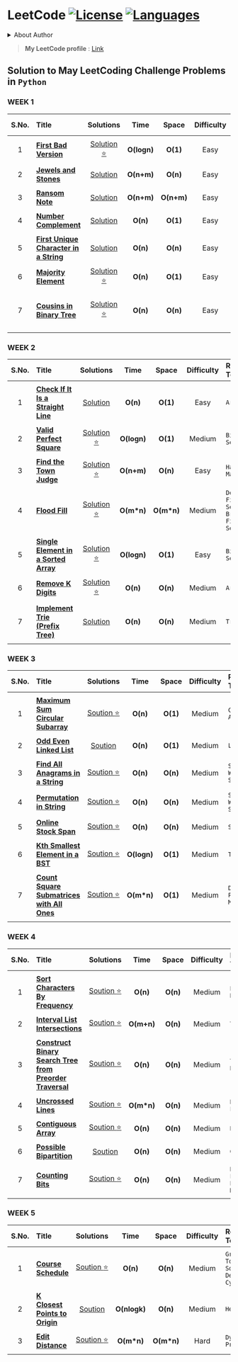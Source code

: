 # LeetCode [![License](https://img.shields.io/badge/License-MIT%20License-blue.svg)](LICENSE)  [![Languages](https://img.shields.io/badge/Languages-Python%20%7C%20MySQL%20%7C%20Bash-orange.svg?style=social&logo=python&logoWidth=20)](README.md)

<details>
<summary>About Author</summary>
  
- [ ] Final Year student pursuing Bachelors
- [ ] Looking for Job Opportunities :office:
- [ ] Can be reached out at :email: : maydev22@gmail.com

</details>

> **My LeetCode profile** : [Link](https://leetcode.com/maydev22/)

## Solution to May LeetCoding Challenge Problems in ```Python```

### WEEK 1

|  S.No. |                          Title                                       | Solutions |  Time | Space | Difficulty | Related Topics | 
| :---:  |                          :---                                        |  :---:   |  :---: | :---: |    :---:   | :--- |
||||||||
| 1 | [**First Bad Version**](https://leetcode.com/explore/challenge/card/may-leetcoding-challenge/534/week-1-may-1st-may-7th/3316/)             | [Solution :star:](https://github.com/may12day/May-LeetCoding-Challenge/tree/master/Week%201%20May%201st%E2%80%93May%207th/1%20First%20Bad%20Version) | **O(logn)** | **O(1)** | Easy | ```Binary Search``` |
||||||||
| 2 | [**Jewels and Stones**](https://leetcode.com/explore/challenge/card/may-leetcoding-challenge/534/week-1-may-1st-may-7th/3317/)             | [Solution](https://github.com/may12day/May-LeetCoding-Challenge/tree/master/Week%201%20May%201st%E2%80%93May%207th/2%20Jewels%20and%20Stones) | **O(n+m)** | **O(n)** | Easy | ```Set, Array``` |
||||||||
| 3 | [**Ransom Note**](https://leetcode.com/explore/challenge/card/may-leetcoding-challenge/534/week-1-may-1st-may-7th/3318/)             | [Solution](https://github.com/may12day/May-LeetCoding-Challenge/tree/master/Week%201%20May%201st%E2%80%93May%207th/3%20Ransom%20Note) | **O(n+m)** | **O(n+m)** | Easy | ```Hash Map``` |
||||||||
| 4 | [**Number Complement**](https://leetcode.com/explore/challenge/card/may-leetcoding-challenge/534/week-1-may-1st-may-7th/3319/)             | [Solution](https://github.com/may12day/May-LeetCoding-Challenge/tree/master/Week%201%20May%201st%E2%80%93May%207th/4%20Number%20Complement) | **O(n)** | **O(1)** | Easy | ```Bit Manipulation``` |
||||||||
| 5 | [**First Unique Character in a String**](https://leetcode.com/explore/challenge/card/may-leetcoding-challenge/534/week-1-may-1st-may-7th/3320/)             | [Solution](https://github.com/may12day/May-LeetCoding-Challenge/tree/master/Week%201%20May%201st%E2%80%93May%207th/5%20First%20Unique%20Character%20in%20a%20String) | **O(n)** | **O(n)** | Easy | ```Dequeue, Hash Map``` |
||||||||
| 6 | [**Majority Element**](https://leetcode.com/explore/challenge/card/may-leetcoding-challenge/534/week-1-may-1st-may-7th/3321/)             | [Solution :star:](https://github.com/may12day/May-LeetCoding-Challenge/tree/master/Week%201%20May%201st%E2%80%93May%207th/6%20Majority%20Element) | **O(n)** | **O(1)** | Easy | ```Array``` |
||||||||
| 7 | [**Cousins in Binary Tree**](https://leetcode.com/explore/challenge/card/may-leetcoding-challenge/534/week-1-may-1st-may-7th/3322/)             | [Solution :star:](https://github.com/may12day/May-LeetCoding-Challenge/tree/master/Week%201%20May%201st%E2%80%93May%207th/7%20Cousins%20in%20Binary%20Tree) | **O(n)** | **O(n)** | Easy | ```Breadth First Search, Depth First Search, Tree``` |
||||||||

### WEEK 2

|  S.No. |                          Title                                       | Solutions |  Time | Space | Difficulty | Related Topics | 
| :---:  |                          :---                                        |  :---:   |  :---: | :---: |    :---:   | :--- |
||||||||
| 1 | [**Check If It Is a Straight Line**](https://leetcode.com/explore/challenge/card/may-leetcoding-challenge/535/week-2-may-8th-may-14th/3323/)             | [Solution ](https://github.com/may12day/May-LeetCoding-Challenge/tree/master/Week%202%20May%208th%E2%80%93May%2014th/1%20Check%20If%20It%20Is%20a%20Straight%20Line) | **O(n)** | **O(1)** | Easy | ```Array``` |
||||||||
| 2 | [**Valid Perfect Square**](https://leetcode.com/explore/challenge/card/may-leetcoding-challenge/535/week-2-may-8th-may-14th/3324/)             | [Solution :star: ](https://github.com/may12day/May-LeetCoding-Challenge/tree/master/Week%202%20May%208th%E2%80%93May%2014th/2%20Valid%20Perfect%20Square) | **O(logn)** | **O(1)** | Medium | ```Binary Search``` |
||||||||
| 3 | [**Find the Town Judge**](https://leetcode.com/explore/challenge/card/may-leetcoding-challenge/535/week-2-may-8th-may-14th/3325/)             | [Solution :star: ](https://github.com/may12day/May-LeetCoding-Challenge/tree/master/Week%202%20May%208th%E2%80%93May%2014th/3%20Find%20the%20Town%20Judge) | **O(n+m)** | **O(n)** | Easy | ```Hash Map``` |
||||||||
| 4 | [**Flood Fill**](https://leetcode.com/explore/challenge/card/may-leetcoding-challenge/535/week-2-may-8th-may-14th/3326/)             | [Solution :star: ](https://github.com/may12day/May-LeetCoding-Challenge/tree/master/Week%202%20May%208th%E2%80%93May%2014th/4%20Flood%20Fill) | **O(m*n)** | **O(m*n)** | Medium | ```Depth First Search, Breadth First Search``` |
||||||||
| 5 | [**Single Element in a Sorted Array**](https://leetcode.com/explore/challenge/card/may-leetcoding-challenge/535/week-2-may-8th-may-14th/3327/)             | [Solution :star: ](https://github.com/may12day/May-LeetCoding-Challenge/tree/master/Week%202%20May%208th%E2%80%93May%2014th/5%20Single%20Element%20in%20a%20Sorted%20Array) | **O(logn)** | **O(1)** | Easy | ```Binary Search``` |
||||||||
| 6 | [**Remove K Digits**](https://leetcode.com/explore/challenge/card/may-leetcoding-challenge/535/week-2-may-8th-may-14th/3328/)             | [Solution :star: ](https://github.com/may12day/May-LeetCoding-Challenge/tree/master/Week%202%20May%208th%E2%80%93May%2014th/6%20Remove%20K%20Digits) | **O(n)** | **O(n)** | Medium | ```Array``` |
||||||||
| 7 | [**Implement Trie (Prefix Tree)**](https://leetcode.com/explore/challenge/card/may-leetcoding-challenge/535/week-2-may-8th-may-14th/3329/)             | [Solution ](https://github.com/may12day/May-LeetCoding-Challenge/tree/master/Week%202%20May%208th%E2%80%93May%2014th/7%20Implement%20Trie%20(Prefix%20Tree)) | **O(n)** | **O(n)** | Medium | ```Trie``` |
||||||||

### WEEK 3

|  S.No. |                          Title                                       | Solutions |  Time | Space | Difficulty | Related Topics | 
| :---:  |                          :---                                        |  :---:   |  :---: | :---: |    :---:   | :--- |
||||||||
| 1 | [**Maximum Sum Circular Subarray**](https://leetcode.com/explore/challenge/card/may-leetcoding-challenge/536/week-2-may-8th-may-14th/3330/)             | [Soution :star: ](https://github.com/may12day/May-LeetCoding-Challenge/tree/master/Week%203%20May%2015th%E2%80%93May%2021st/1%20Maximum%20Sum%20Circular%20Subarray) | **O(n)** | **O(1)** | Medium | ```Circular Array``` |
||||||||
| 2 | [**Odd Even Linked List**](https://leetcode.com/explore/challenge/card/may-leetcoding-challenge/536/week-2-may-8th-may-14th/3331/)             | [Soution ](https://github.com/may12day/May-LeetCoding-Challenge/tree/master/Week%203%20May%2015th%E2%80%93May%2021st/2%20Odd%20Even%20Linked%20List) | **O(n)** | **O(1)** | Medium | ```LinkedList``` |
||||||||
| 3 | [**Find All Anagrams in a String**](https://leetcode.com/explore/challenge/card/may-leetcoding-challenge/536/week-2-may-8th-may-14th/3332/)             | [Soution :star: ](https://github.com/may12day/May-LeetCoding-Challenge/tree/master/Week%203%20May%2015th%E2%80%93May%2021st/3%20Find%20All%20Anagrams%20in%20a%20String) | **O(n)** | **O(n)** | Medium | ```Sliding Window, Strings``` |
||||||||
| 4 | [**Permutation in String**](https://leetcode.com/explore/challenge/card/may-leetcoding-challenge/536/week-2-may-8th-may-14th/3333/)             | [Soution :star: ](https://github.com/may12day/May-LeetCoding-Challenge/tree/master/Week%203%20May%2015th%E2%80%93May%2021st/4%20Permutation%20in%20String) | **O(n)** | **O(n)** | Medium | ```Sliding Window, Strings``` |
||||||||
| 5 | [**Online Stock Span**](https://leetcode.com/explore/challenge/card/may-leetcoding-challenge/536/week-2-may-8th-may-14th/3334/)             | [Soution :star: ](https://github.com/may12day/May-LeetCoding-Challenge/tree/master/Week%203%20May%2015th%E2%80%93May%2021st/5%20Online%20Stock%20Span) | **O(n)** | **O(n)** | Medium | ```Stack``` |
||||||||
| 6 | [**Kth Smallest Element in a BST**](https://leetcode.com/explore/challenge/card/may-leetcoding-challenge/536/week-2-may-8th-may-14th/3335/)             | [Soution :star: ](https://github.com/may12day/May-LeetCoding-Challenge/tree/master/Week%203%20May%2015th%E2%80%93May%2021st/6%20Kth%20Smallest%20Element%20in%20a%20BST) | **O(logn)** | **O(1)** | Medium | ```Tree``` |
||||||||
| 7 | [**Count Square Submatrices with All Ones**](https://leetcode.com/explore/challenge/card/may-leetcoding-challenge/536/week-2-may-8th-may-14th/3336/)             | [Soution :star: ](https://github.com/may12day/May-LeetCoding-Challenge/tree/master/Week%203%20May%2015th%E2%80%93May%2021st/7%20Count%20Square%20Submatrices%20with%20All%20Ones) | **O(m*n)** | **O(1)** | Medium | ```Dynamic Programming, Matrix``` |
||||||||

### WEEK 4

|  S.No. |                          Title                                       | Solutions |  Time | Space | Difficulty | Related Topics | 
| :---:  |                          :---                                        |  :---:   |  :---: | :---: |    :---:   | :--- |
||||||||
| 1 | [**Sort Characters By Frequency**](https://leetcode.com/explore/challenge/card/may-leetcoding-challenge/537/week-4-may-22nd-may-28th/3337/)             | [Soution :star: ](https://github.com/may12day/May-LeetCoding-Challenge/tree/master/Week%204%20May%2022nd%E2%80%93May%2028th/1%20Sort%20Characters%20By%20Frequency) | **O(n)** | **O(n)** | Medium | ```Bucket Sort, Heap, String``` |
||||||||
| 2 | [**Interval List Intersections**](https://leetcode.com/explore/challenge/card/may-leetcoding-challenge/537/week-4-may-22nd-may-28th/3338/)             | [Soution :star: ](https://github.com/may12day/May-LeetCoding-Challenge/tree/master/Week%204%20May%2022nd%E2%80%93May%2028th/2%20Interval%20List%20Intersections) | **O(m+n)** | **O(n)** | Medium | ```Two pointers``` |
||||||||
| 3 | [**Construct Binary Search Tree from Preorder Traversal**](https://leetcode.com/explore/challenge/card/may-leetcoding-challenge/537/week-4-may-22nd-may-28th/3339/)             | [Soution :star: ](https://github.com/may12day/May-LeetCoding-Challenge/tree/master/Week%204%20May%2022nd%E2%80%93May%2028th/3%20Construct%20Binary%20Search%20Tree%20from%20Preorder%20Traversal) | **O(n)** | **O(n)** | Medium | ```Tree, Stack, Recursion``` |
||||||||
| 4 | [**Uncrossed Lines**](https://leetcode.com/explore/challenge/card/may-leetcoding-challenge/537/week-4-may-22nd-may-28th/3340/)             | [Soution :star: ](https://github.com/may12day/May-LeetCoding-Challenge/tree/master/Week%204%20May%2022nd%E2%80%93May%2028th/4%20Uncrossed%20Lines) | **O(m*n)** | **O(n)** | Medium | ```Dynamic Programming``` |
||||||||
| 5 | [**Contiguous Array**](https://leetcode.com/explore/challenge/card/may-leetcoding-challenge/537/week-4-may-22nd-may-28th/3341/)             | [Soution :star: ](https://github.com/may12day/May-LeetCoding-Challenge/tree/master/Week%204%20May%2022nd%E2%80%93May%2028th/5%20Contiguous%20Array) | **O(n)** | **O(n)** | Medium | ```Hash Map``` |
||||||||
| 6 | [**Possible Bipartition**](https://leetcode.com/explore/challenge/card/may-leetcoding-challenge/537/week-4-may-22nd-may-28th/3342/)             | [Soution ](https://github.com/may12day/May-LeetCoding-Challenge/tree/master/Week%204%20May%2022nd%E2%80%93May%2028th/6%20Possible%20Bipartition) | **O(n)** | **O(n)** | Medium | ```Graph``` |
||||||||
| 7 | [**Counting Bits**](https://leetcode.com/explore/challenge/card/may-leetcoding-challenge/537/week-4-may-22nd-may-28th/3343/)             | [Soution :star:](https://github.com/may12day/May-LeetCoding-Challenge/tree/master/Week%204%20May%2022nd%E2%80%93May%2028th/7%20Counting%20Bits) | **O(n)** | **O(n)** | Medium | ```Dynamic Programming, Bit Manipulation``` |
||||||||

### WEEK 5

|  S.No. |                          Title                                       | Solutions |  Time | Space | Difficulty | Related Topics | 
| :---:  |                          :---                                        |  :---:   |  :---: | :---: |    :---:   | :--- |
||||||||
| 1 | [**Course Schedule**](https://leetcode.com/explore/challenge/card/may-leetcoding-challenge/538/week-5-may-29th-may-31st/3344/)             | [Soution :star: ](https://github.com/may12day/May-LeetCoding-Challenge/tree/master/Week%205%20May%2029th%E2%80%93May%2031st/1%20Course%20Schedule) | **O(n)** | **O(n)** | Medium | ```Graph, Topological Sort, Detect Cycle``` |
||||||||
| 2 | [**K Closest Points to Origin**](https://leetcode.com/explore/challenge/card/may-leetcoding-challenge/538/week-5-may-29th-may-31st/3345/)             | [Soution ](https://github.com/may12day/May-LeetCoding-Challenge/tree/master/Week%205%20May%2029th%E2%80%93May%2031st/2%20K%20Closest%20Points%20to%20Origin) | **O(nlogk)** | **O(n)** | Medium | ```Heap``` |
||||||||
| 3 | [**Edit Distance**](https://leetcode.com/explore/challenge/card/may-leetcoding-challenge/538/week-5-may-29th-may-31st/3346/)             | [Soution :star: ](https://github.com/may12day/May-LeetCoding-Challenge/tree/master/Week%205%20May%2029th%E2%80%93May%2031st/3%20Edit%20Distance) | **O(m*n)** | **O(m*n)** | Hard | ```Dynamic Programming``` |
||||||||